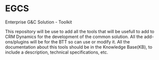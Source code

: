# EGCS
Enterprise G&amp;C Solution - Toolkit

This repository will be use to add all the tools that will be usefull to add to CRM Dynamics for the development of the common solution.
All the add-ons/plugins will be for the BTT so can use or modify it.
All the documentation about this tools should be in the Knowledge Base(KB), to include a description, technical specifications, etc.

